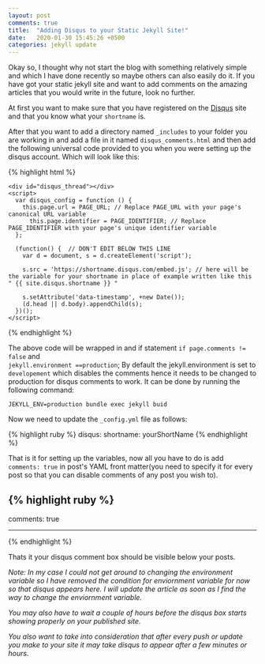 ```yaml
---
layout: post
comments: true
title:  "Adding Disqus to your Static Jekyll Site!"
date:   2020-01-30 15:45:26 +0500
categories: jekyll update
---
```


Okay so, I thought why not start the blog with something relatively simple and which I have 
done recently so maybe others can also easily do it.
If you have got your static jekyll site and want to add comments on the amazing articles that you would write in the future, look no further.


At first you want to make sure that you have registered on the [Disqus][disqus-signUp] site and that you know what your `shortname` is.

After that you want to add a directory named `_includes` to your folder you are working in and add a file in it named `disqus_comments.html` and then add the following universal code provided to you when you were setting up the disqus account. Which will look like this:


{% highlight html %}
 

    <div id="disqus_thread"></div>
    <script>
      var disqus_config = function () {
        this.page.url = PAGE_URL; // Replace PAGE_URL with your page's canonical URL variable
          this.page.identifier = PAGE_IDENTIFIER; // Replace PAGE_IDENTIFIER with your page's unique identifier variable
      };

      (function() {  // DON'T EDIT BELOW THIS LINE
        var d = document, s = d.createElement('script');

        s.src = 'https://shortname.disqus.com/embed.js'; // here will be the variable for your shortname in place of example written like this " {{ site.disqus.shortname }} " 

        s.setAttribute('data-timestamp', +new Date());
        (d.head || d.body).appendChild(s);
      })();
    </script>
{% endhighlight %}

The above code will be wrapped in and if statement `if page.comments != false` and  
`jekyll.environment ==production`; By default the jekyll.environment is set to `developement` which disables the comments hence it needs to be changed to production for disqus comments to work. It can be done by running the following command:

`JEKYLL_ENV=production bundle exec jekyll buid`

Now we need to update the `_config.yml` file as follows:

{% highlight ruby %}
  disqus:
    shortname: yourShortName
{% endhighlight %}

That is it for setting up the variables, now all you have to do is add
`comments: true` in post's YAML front matter(you need to specify it for every post so that you can disable comments of any post you wish to).

 
{% highlight ruby %}
  ---

  comments: true

  ---
{% endhighlight %}

Thats it your disqus comment box should be visible below your posts.

_Note:
  In my case I could not get around to changing the environment variable so I have removed the condition for enviornment variable for now so that disqus appears here. I will update the article as soon as I find the way to change the enviornment variable._
  
  _You may also have to wait a couple of hours before the disqus box starts showing properly on your published site._

  _You also want to take into consideration that after every push or update you make to your site it may take disqus to appear after a few minutes or hours._


[jekyll-docs]: https://jekyllrb.com/docs/home
[jekyll-gh]:   https://github.com/jekyll/jekyll
[jekyll-talk]: https://talk.jekyllrb.com/
[disqus-signUp]: https://disqus.com/profile/login/
[troubleshooting-guide]: https://help.disqus.com/en/articles/1717301-i-m-receiving-the-message-we-were-unable-to-load-disqus
